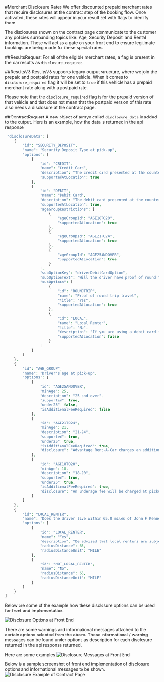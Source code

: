 #Merchant Disclosure Rates
We offer discounted prepaid merchant rates that require disclosures at the contract step of the booking flow. Once activated, these rates will appear in your result set with flags to identify them.

The disclosures shown on the contract page communicate to the customer any policies surrounding topics like: Age, Security Deposit, and Rental information. These will act as a gate on your front end to ensure legitimate bookings are being made for these special rates. 


##ResultsRequest
For all of the eligible merchant rates, a flag is present in the car results as `disclosure_required`.

##ResultsV3
ResultsV3 supports legacy output structure, where we join the prepaid and postpaid rates for one vehicle. When it comes to `disclosure_required` flag it will be set to `true` if this vehicle has a prepaid merchant rate along with a postpaid rate. 

Please note that the `disclosure_required` flag is for the prepaid version of that vehicle and that does not mean that the postpaid version of this rate also needs a disclosure at the contract page.

##ContractRequest
A new object of arrays called `disclosure_data` is added to the output.
Here is an example, how the data is returned in the api response

```php
 "disclosureData": [
    {
        "id": "SECURITY_DEPOSIT",
        "name": "Security Deposit Type at pick-up",
        "options": [
            {
                "id": "CREDIT",
                "name": "Credit Card",
                "description": "The credit card presented at the counter must be in the primary driver’s name. The amount of credit required depends on car type, rental period, and optional items. Debit cards cannot be used as credit for car rentals.",
                "supportedAtLocation": true
            },
            {
                "id": "DEBIT",
                "name": "Debit Card",
                "description": "The debit card presented at the counter must be in the primary driver's name. Any funds used for the deposit cannot be accessed until after the car is returned. The amount required depends upon car type, rental period, and optional items.",
                "supportedAtLocation": true,
                "ageGroupRestrictions": [
                    {
                        "ageGroupId": "AGE18TO20",
                        "supportedAtLocation": true
                    },
                    {
                        "ageGroupId": "AGE21TO24",
                        "supportedAtLocation": true
                    },
                    {
                        "ageGroupId": "AGE25ANDOVER",
                        "supportedAtLocation": true
                    }
                ],
                "subOptionKey": "driverDebitCardOption",
                "subOptionText": "Will the driver have proof of round trip travel?",
                "subOptions": [
                    {
                        "id": "ROUNDTRIP",
                        "name": "Proof of round trip travel",
                        "title": "Yes",
                        "supportedAtLocation": true
                    },
                    {
                        "id": "LOCAL",
                        "name": "Local Renter",
                        "title": "No",
                        "description": "If you are using a debit card for the security deposit you must have proof of round trip travel (for example, your airline ticket). Can you use a credit card instead?",
                        "supportedAtLocation": false
                    }
                ]
            }
        ]
    },
    {
        "id": "AGE_GROUP",
        "name": "Driver's age at pick-up",
        "options": [
            {
                "id": "AGE25ANDOVER",
                "minAge": 25,
                "description": "25 and over",
                "supported": true,
                "under25": false,
                "isAdditionalFeeRequired": false
            },
            {
                "id": "AGE21TO24",
                "minAge": 21,
                "description": "21-24",
                "supported": true,
                "under25": true,
                "isAdditionalFeeRequired": true,
                "disclosure": "Advantage Rent-A-Car charges an additional fee at pickup for renters under the age of 25."
            },
            {
                "id": "AGE18TO20",
                "minAge": 18,
                "description": "18-20",
                "supported": true,
                "under25": true,
                "isAdditionalFeeRequired": true,
                "disclosure": "An underage fee will be charged at pickup for renters under the age of 21."
            }
        ]
    },
    {
        "id": "LOCAL_RENTER",
        "name": "Does the driver live within 65.0 miles of John F Kennedy Intl Airport?",
        "options": [
            {
                "id": "LOCAL_RENTER",
                "name": "Yes",
                "description": "Be advised that local renters are subject to mileage restrictions and can only rent certain car classes. Please read the partner policy for details.",
                "radiusDistance": 65,
                "radiusDistanceUnit": "MILE"
            },
            {
                "id": "NOT_LOCAL_RENTER",
                "name": "No",
                "radiusDistance": 65,
                "radiusDistanceUnit": "MILE"
            }
        ]
    }
]
```

Below are some of the example how these disclosure options can be used for front end implementation.

![Disclosure Options at Front End](/Users/lbrar/Projects/api-documentation/src/assets/guides/Car-Disclosure-Questions.png)

There are some warnings and informational messages attached to the certain options selected from the above. These informational / warning messages can be found under options as description for each disclosure returned in the api response returned.

Here are some examples
![Disclosure Messages at Front End](/Users/lbrar/Projects/api-documentation/src/assets/guides/Car-Disclosure-Warning-and-Informational-Messages.png)

Below is a sample screenshot of front end implementation of disclosure options and informational messages to be shown.
![Disclosure Example of Contract Page](/Users/lbrar/Projects/api-documentation/src/assets/guides/Car-Disclosure-Advantage-Example.png)